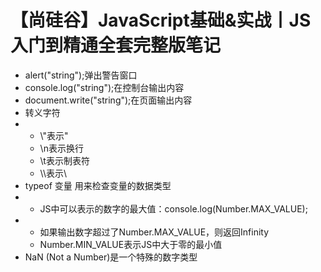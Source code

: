 # 【尚硅谷】JavaScript基础&实战丨JS入门到精通全套完整版笔记

- alert("string");弹出警告窗口
- console.log("string");在控制台输出内容
- document.write("string");在页面输出内容
- 转义字符
- - \\"表示"
  - \\n表示换行
  - \t表示制表符
  - \\\表示\
- typeof 变量 用来检查变量的数据类型
- - JS中可以表示的数字的最大值：console.log(Number.MAX_VALUE);
- - 如果输出数字超过了Number.MAX_VALUE，则返回Infinity
  - Number.MIN_VALUE表示JS中大于零的最小值
- NaN (Not a Number)是一个特殊的数字类型